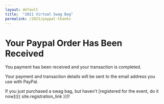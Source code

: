 ```yaml
---
layout: default
title:  "2021 Virtual Swag Bag"
permalink: /2021/paypal-thanks
---
```


# Your Paypal Order Has Been Received

You payment has been received and your transaction is completed.

Your payment and transaction details will be sent to the email address you use with PayPal.

If you just purchased a swag bag, but haven't [registered for the event, do it now]({{ site.registration_link }})!
